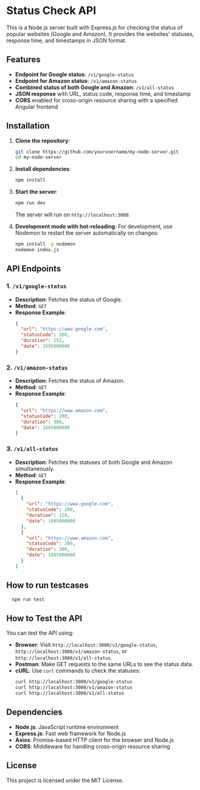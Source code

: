
# Status Check API

This is a Node.js server built with Express.js for checking the status of popular websites (Google and Amazon). It provides the websites' statuses, response time, and timestamps in JSON format.

## Features
- **Endpoint for Google status**: `/v1/google-status`
- **Endpoint for Amazon status**: `/v1/amazon-status`
- **Combined status of both Google and Amazon**: `/v1/all-status`
- **JSON response** with URL, status code, response time, and timestamp
- **CORS** enabled for cross-origin resource sharing with a specified Angular frontend

## Installation

1. **Clone the repository**:
   ```bash
   git clone https://github.com/yourusername/my-node-server.git
   cd my-node-server
   ```

2. **Install dependencies**:
   ```bash
   npm install
   ```

3. **Start the server**:
   ```bash
   npm run dev 
   ```
   The server will run on `http://localhost:3000`.

4. **Development mode with hot-reloading**:
   For development, use Nodemon to restart the server automatically on changes:
   ```bash
   npm install -g nodemon
   nodemon index.js
   ```

## API Endpoints

### 1. `/v1/google-status`
- **Description**: Fetches the status of Google.
- **Method**: `GET`
- **Response Example**:
  ```json
  {
    "url": "https://www.google.com",
    "statusCode": 200,
    "duration": 152,
    "date": 1695000000
  }
  ```

### 2. `/v1/amazon-status`
- **Description**: Fetches the status of Amazon.
- **Method**: `GET`
- **Response Example**:
  ```json
  {
    "url": "https://www.amazon.com",
    "statusCode": 200,
    "duration": 300,
    "date": 1695000000
  }
  ```

### 3. `/v1/all-status`
- **Description**: Fetches the statuses of both Google and Amazon simultaneously.
- **Method**: `GET`
- **Response Example**:
  ```json
  [
    {
      "url": "https://www.google.com",
      "statusCode": 200,
      "duration": 150,
      "date": 1695000000
    },
    {
      "url": "https://www.amazon.com",
      "statusCode": 200,
      "duration": 300,
      "date": 1695000000
    }
  ]
  ```
## How to run testcases
 ```bash
   npm run test
   ```
## How to Test the API

You can test the API using:
- **Browser**: Visit `http://localhost:3000/v1/google-status`, `http://localhost:3000/v1/amazon-status`, or `http://localhost:3000/v1/all-status`.
- **Postman**: Make GET requests to the same URLs to see the status data.
- **cURL**: Use `curl` commands to check the statuses:
  ```bash
  curl http://localhost:3000/v1/google-status
  curl http://localhost:3000/v1/amazon-status
  curl http://localhost:3000/v1/all-status
  ```

## Dependencies
- **Node.js**: JavaScript runtime environment
- **Express.js**: Fast web framework for Node.js
- **Axios**: Promise-based HTTP client for the browser and Node.js
- **CORS**: Middleware for handling cross-origin resource sharing

## License
This project is licensed under the MIT License.
